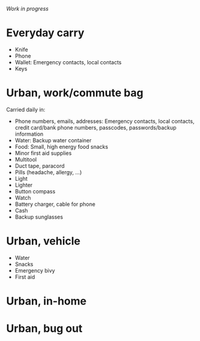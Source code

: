 *Work in progress*

# Everyday carry

* Knife
* Phone
* Wallet: Emergency contacts, local contacts
* Keys

# Urban, work/commute bag

Carried daily in:

* Phone numbers, emails, addresses: Emergency contacts, local contacts, credit card/bank phone numbers, passcodes, passwords/backup information
* Water: Backup water container
* Food: Small, high energy food snacks
* Minor first aid supplies
* Multitool
* Duct tape, paracord
* Pills (headache, allergy, ...)
* Light
* Lighter
* Button compass
* Watch
* Battery charger, cable for phone
* Cash
* Backup sunglasses

# Urban, vehicle

* Water
* Snacks
* Emergency bivy
* First aid

# Urban, in-home

# Urban, bug out
